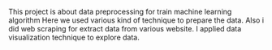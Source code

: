 This project is about data preprocessing for train machine learning algorithm
Here we used various kind of technique to prepare the data.
Also i did web scraping for extract data from various website.
I applied data visualization technique to explore data.
